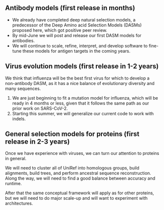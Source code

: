 ## Antibody models (first release in months)

* We already have completed deep natural selection models, a predecessor of the Deep Amino acid Selection Models (DASMs) proposed here, which got positive peer review.
* By mid-June we will post and release our first DASM models for antibodies.
* We will continue to scale, refine, interpret, and develop software to fine-tune these models for antigen targets in the coming years.

## Virus evolution models (first release in 1-2 years)

We think that influenza will be the best first virus for which to develop a non-antibody DASM, as it has a nice balance of evolutionary diversity and many sequences.

1. We are just beginning to fit a mutation model for influenza, which will be ready in 4 months or less, given that it follows the same path as our prior work on SARS-CoV-2.
2. Starting this summer, we will generalize our current code to work with indels.

## General selection models for proteins (first release in 2-3 years)

Once we have experience with viruses, we can turn our attention to proteins in general.

We will need to cluster all of UniRef into homologous groups, build alignments, build trees, and perform ancestral sequence reconstruction. Along the way, we will need to find a good balance between accuracy and runtime.

After that the same conceptual framework will apply as for other proteins, but we will need to do major scale-up and will want to experiment with architectures.